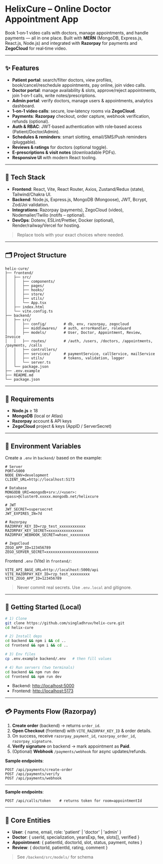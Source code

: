 # HelixCure – Online Doctor Appointment App

Book 1‑on‑1 video calls with doctors, manage appointments, and handle payments — all in one place. Built with **MERN** (MongoDB, Express.js, React.js, Node.js) and integrated with **Razorpay** for payments and **ZegoCloud** for real‑time video.

---

## ✨ Features

* **Patient portal**: search/filter doctors, view profiles, book/cancel/reschedule appointments, pay online, join video calls.
* **Doctor portal**: manage availability & slots, approve/reject appointments, join 1‑on‑1 calls, write notes/prescriptions.
* **Admin portal**: verify doctors, manage users & appointments, analytics dashboard.
* **1‑on‑1 video calls**: secure, low‑latency rooms via **ZegoCloud**.
* **Payments**: **Razorpay** checkout, order capture, webhook verification, refunds (optional).
* **Auth & RBAC**: JWT‑based authentication with role‑based access (Patient/Doctor/Admin).
* **Schedules & reminders**: smart slotting, email/SMS/Push reminders (pluggable).
* **Reviews & ratings** for doctors (optional toggle).
* **E‑prescriptions & visit notes** (downloadable PDFs).
* **Responsive UI** with modern React tooling.

---

## 🧱 Tech Stack

* **Frontend**: React, Vite, React Router, Axios, Zustand/Redux (state), Tailwind/Chakra UI.
* **Backend**: Node.js, Express.js, MongoDB (Mongoose), JWT, Bcrypt, Zod/Joi validation.
* **Integrations**: Razorpay (payments), ZegoCloud (video), Nodemailer/Twilio (notifs – optional).
* **DevOps**: Dotenv, ESLint/Prettier, Docker (optional), Render/railway/Vercel for hosting.

> Replace tools with your exact choices where needed.

---

## 🗂️ Project Structure

```
helix-cure/
├── frontend/
│   ├── src/
│   │   ├── components/
│   │   ├── pages/
│   │   ├── hooks/
│   │   ├── store/
│   │   ├── utils/
│   │   └── App.tsx
│   ├── index.html
│   └── vite.config.ts
├── backend/
│   ├── src/
│   │   ├── config/        # db, env, razorpay, zegocloud
│   │   ├── middlewares/   # auth, errorHandler, roleGuard
│   │   ├── models/        # User, Doctor, Appointment, Review, Invoice
│   │   ├── routes/        # /auth, /users, /doctors, /appointments, /payments, /calls
│   │   ├── controllers/
│   │   ├── services/      # paymentService, callService, mailService
│   │   ├── utils/         # tokens, validation, logger
│   │   └── server.ts
│   └── package.json
├── .env.example
├── README.md
└── package.json
```

---

## 🧰 Requirements

* **Node.js** ≥ 18
* **MongoDB** (local or Atlas)
* **Razorpay** account & API keys
* **ZegoCloud** project & keys (AppID / ServerSecret)

---

## 🔑 Environment Variables

Create a `.env` in `backend/` based on the example:

```
# Server
PORT=5000
NODE_ENV=development
CLIENT_URL=http://localhost:5173

# Database
MONGODB_URI=mongodb+srv://<user>:<pass>@cluster0.xxxxx.mongodb.net/helixcure

# JWT
JWT_SECRET=supersecret
JWT_EXPIRES_IN=7d

# Razorpay
RAZORPAY_KEY_ID=rzp_test_xxxxxxxxxxxx
RAZORPAY_KEY_SECRET=xxxxxxxxxxxxxxxx
RAZORPAY_WEBHOOK_SECRET=whsec_xxxxxxxxx

# ZegoCloud
ZEGO_APP_ID=123456789
ZEGO_SERVER_SECRET=xxxxxxxxxxxxxxxxxxxxxxxx
```

Frontend `.env` (Vite) in `frontend/`:

```
VITE_API_BASE_URL=http://localhost:5000/api
VITE_RAZORPAY_KEY_ID=rzp_test_xxxxxxxxx
VITE_ZEGO_APP_ID=123456789
```

> Never commit real secrets. Use `.env.local` and gitignore.

---

## 🚀 Getting Started (Local)

```bash
# 1) Clone
git clone https://github.com/singladhruv/helix-cure.git
cd helix-cure

# 2) Install deps
cd backend && npm i && cd ..
cd frontend && npm i && cd ..

# 3) Env files
cp .env.example backend/.env   # then fill values

# 4) Run servers (two terminals)
cd backend && npm run dev
cd frontend && npm run dev
```

* Backend: [http://localhost:5000](http://localhost:5000)
* Frontend: [http://localhost:5173](http://localhost:5173)

---

## 💳 Payments Flow (Razorpay)

1. **Create order** (backend) → returns `order_id`.
2. **Open Checkout** (frontend) with `VITE_RAZORPAY_KEY_ID` & order details.
3. On success, receive `razorpay_payment_id`, `razorpay_order_id`, `razorpay_signature`.
4. **Verify signature** on backend → mark appointment as **Paid**.
5. (Optional) **Webhook** `/payments/webhook` for async updates/refunds.

**Sample endpoints**:

```
POST /api/payments/create-order
POST /api/payments/verify
POST /api/payments/webhook
```

---


**Sample endpoints**:

```
POST /api/calls/token    # returns token for room=appointmentId
```

---

## 🧭 Core Entities

* **User**: { name, email, role: 'patient' | 'doctor' | 'admin' }
* **Doctor**: { userId, specialization, yearsExp, fee, slots\[], verified }
* **Appointment**: { patientId, doctorId, slot, status, payment, notes }
* **Review**: { doctorId, patientId, rating, comment }

> See `/backend/src/models/` for schema
